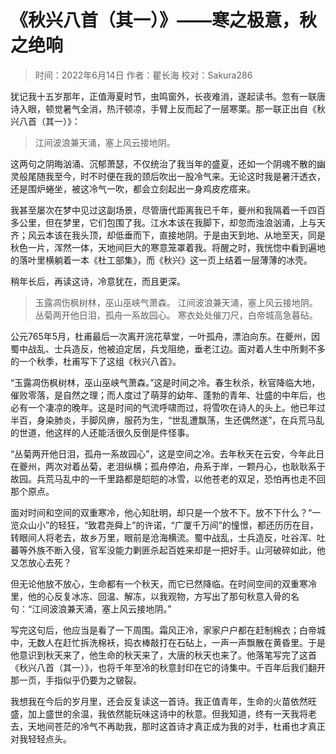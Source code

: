 
# 《秋兴八首（其一）》——寒之极意，秋之绝响

> 时间：2022年6月14日
> 作者：瞿长海
> 校对：Sakura286

犹记我十五岁那年，正值溽夏时节，虫鸣窗外，长夜难消，遂起读书。忽有一联唐诗入眼，顿觉暑气全消，热汗顿凉，手臂上反而起了一层寒栗。那一联正出自《秋兴八首（其一）》：

> 江间波浪兼天涌，塞上风云接地阴。

这两句之阴晦汹涌、沉郁萧瑟，不仅统治了我当年的盛夏，还如一个阴魂不散的幽灵般尾随我至今，时不时便在我的颈后吹出一股冷气来。无论这时我是暑汗透衣，还是围炉蜷坐，被这冷气一吹，都会立刻起出一身鸡皮疙瘩来。

我甚至屡次在梦中见过这副场景，尽管唐代距离我已千年，夔州和我隔着一千四百多公里，但在梦里，它们包围了我。江水本该在我脚下，却忽而浊浪汹涌，上与天齐；风云本该在我头顶，却低垂而下，直接地阴。于是由天到地、从地至天，同是秋色一片，浑然一体，天地间巨大的寒意笼罩着我。将醒之时，我恍惚中看到遍地的落叶里横躺着一本《杜工部集》，而《秋兴》这一页上结着一层薄薄的冰壳。

稍年长后，再读这诗，冷意犹在，而且更深。

> 玉露凋伤枫树林，巫山巫峡气萧森。
> 江间波浪兼天涌，塞上风云接地阴。
> 丛菊两开他日泪，孤舟一系故园心。
> 寒衣处处催刀尺，白帝城高急暮砧。

公元765年5月，杜甫最后一次离开浣花草堂，一叶孤舟，漂泊向东。在夔州，因蜀中战乱、士兵造反，他被迫定居，兵戈阻绝，垂老江边。面对着人生中所剩不多的一个秋季，杜甫写下了这组《秋兴八首》。

“玉露凋伤枫树林，巫山巫峡气萧森。”这是时间之冷。春生秋杀，秋官降临大地，催败零落，是自然之理；而人度过了萌芽的幼年、蓬勃的青年、壮盛的中年后，也必有一个凄凉的晚年。这是时间的气流呼啸而过，将雪吹在诗人的头上。他已年过半百，身染肺炎，手脚风痹，服药为生，“世乱遭飘荡，生还偶然遂”，在兵荒马乱的世道，他这样的人还能活很久反倒是件怪事。

“丛菊两开他日泪，孤舟一系故园心”，这是空间之冷。去年秋天在云安，今年此日在夔州，两次对着丛菊，老泪纵横；孤舟停泊，舟系于岸，一颗丹心，也耿耿系于故园。兵荒马乱中的一千里路都是皑皑的冰雪，以他苍老的双足，恐怕再也走不回那个原点。

面对时间和空间的双重寒冷，他心知肚明，却只是一个放不下。放不下什么？“一览众山小”的轻狂，“致君尧舜上”的许诺，“广厦千万间”的憧憬，都还历历在目，转眼间人将老去，故乡万里，眼前是沧海横流。蜀中战乱，士兵造反，吐谷浑、吐蕃等外族不断入侵，官军没能力剿匪杀起百姓来却是一把好手。山河破碎如此，他又怎放心去死？

但无论他放不放心，生命都有一个秋天，而它已然降临。在时间空间的双重寒冷里，他的心反复冰冻、回温、解冻，以我观物，方写出了那句秋意入骨的名句：“江间波浪兼天涌，塞上风云接地阴。”

写完这句后，他应当是看了一下周围。霜风正冷，家家户户都在赶制棉衣；白帝城中，无数人在赶忙拆洗棉袄，捣衣棒敲打在石砧上，一声一声飘散在黄昏里。于是他意识到秋天来了，他生命的秋天来了，大唐的秋天也来了。他落笔写完了这首《秋兴八首（其一）》，也将千年至冷的秋意封印在它的诗集中。千百年后我们翻开那一页，手指似乎仍要为之皲裂。

我想我在今后的岁月里，还会反复读这一首诗。我正值青年，生命的火苗依然旺盛，加上盛世的余温，我依然能玩味这诗中的秋意。但我知道，终有一天我将老去，天地间苍茫的冷气不再助我，那时这首诗才真正成为我的对手，杜甫也才真正对我轻轻点头。
